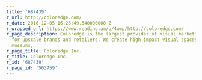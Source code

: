 ```yaml
---
title: '687439'
r_url: http://coloredge.com/
r_date: 2016-12-05 16:26:49.540000000 Z
r_wrapped_url: https://www.reading.am/p/4wmp/http://coloredge.com/
r_page_description: Coloredge is the largest provider of visual marketing solutions
  for upscale brands and retailers. We create high-impact visual spaces for retailers,
  museums,
r_page_title: Coloredge Inc.
r_title: Coloredge Inc.
r_id: '687439'
r_page_id: '503759'
---
```


